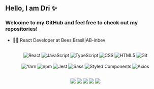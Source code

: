 ## Hello, I am Dri ✨


<h3 align= "left"> 
  Welcome to my GitHub and feel free to check out my repositories!
</h3>

- 👩‍💻 React Developer at Bees Brasil|AB-inbev

##
 

 <div align="center">
   <img align="center" alt="React" src="https://img.shields.io/badge/React-23272F?style=for-the-badge&logo=react&logoColor=61DAFB"/>      
   <img align="center" alt="JavaScript" src="https://img.shields.io/badge/JavaScript-F7DF1E?style=for-the-badge&logo=javascript&logoColor=black"/>
   <img align="center" alt="TypeScript" src="https://img.shields.io/badge/TypeScript-3178C6?style=for-the-badge&logo=typescript&logoColor=white" />          
   <img align="center" alt="CSS" src="https://img.shields.io/badge/css-1572B6?style=for-the-badge&logo=css3&logoColor=white"/>   
   <img align="center" alt="HTML5" src="https://img.shields.io/badge/html5-E34F26?style=for-the-badge&logo=html5&logoColor=white"/>     
   <img align="center" alt="Git" src="https://img.shields.io/badge/git-23272F?style=for-the-badge&logo=git"/>
 </div>
   <br>
 <div align="center">
    <img align="center" alt="Yarn" src="https://img.shields.io/badge/yarn-23272F?style=for-the-badge&logo=yarn" />
    <img align="center" alt="npm" src="https://img.shields.io/badge/npm-CB3837?style=for-the-badge&logo=npm&logoColor=white" />     
    <img align="center" alt="Jest" src="https://img.shields.io/badge/jest-C21325?style=for-the-badge&logo=jest&logoColor=white" />
    <img align="center" alt="Sass" src="https://img.shields.io/badge/sass-CC6699?style=for-the-badge&logo=sass&logoColor=white" />
    <img align="center" alt="Styled Components" src="https://img.shields.io/badge/Styled%20Components-DB7093?style=for-the-badge&logo=styledcomponents&logoColor=white" />
   <img align="center" alt="Axios" src="https://img.shields.io/badge/axios-5A29E4?style=for-the-badge&logo=axios" />
 </div>

   
 ##


 <h4 align="center">
   
  <a href="https://twitter.com/dristroy" target="_blank"><img src="https://img.shields.io/badge/Twitter-1DA1F2?style=for-the-badge&logo=twitter&logoColor=white" target="_blank"></a>
  <a href="https://instagram.com/drifaro" target="_blank"><img src="https://img.shields.io/badge/-Instagram-%23E4405F?style=for-the-badge&logo=instagram&logoColor=white" target="_blank"></a>
  <a href="https://facebook.com/drifaro.95" target="_blank"><img src="https://img.shields.io/badge/Facebook-1877F2?style=for-the-badge&logo=facebook&logoColor=white" target="_blank"></a> 
  <a href = "mailto:eng.drifaro@gmail.com"><img src="https://img.shields.io/badge/-Gmail-%23333?style=for-the-badge&logo=gmail&logoColor=white" target="_blank"></a>
  <a href="https://www.linkedin.com/in/drislainefaro/" target="_blank"><img src="https://img.shields.io/badge/-LinkedIn-%230077B5?style=for-the-badge&logo=linkedin&logoColor=white" target="_blank"></a>
 
</div>
